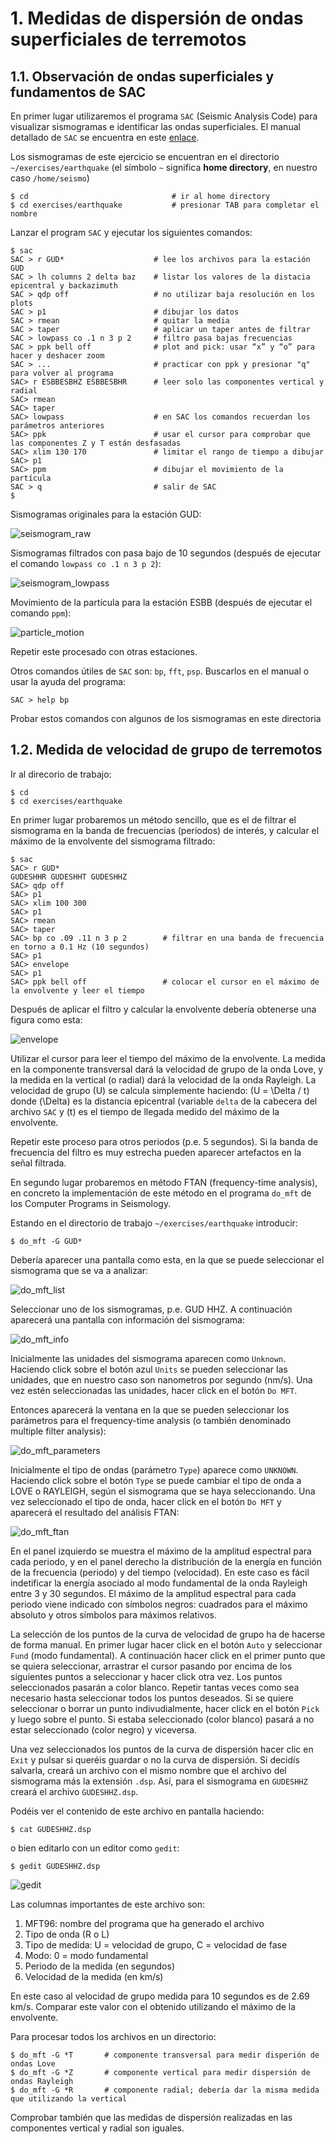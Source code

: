 # 1. Medidas de dispersión de ondas superficiales de terremotos

## 1.1. Observación de ondas superficiales y fundamentos de SAC

En primer lugar utilizaremos el programa `SAC` (Seismic Analysis Code) para visualizar
sismogramas e identificar las ondas superficiales. El manual detallado de `SAC` se
encuentra en este [enlace](https://ds.iris.edu/files/sac-manual/).

Los sismogramas de este ejercicio se encuentran en el directorio `~/exercises/earthquake`
(el símbolo `~` significa **home directory**, en nuestro caso `/home/seismo`)

    $ cd                                # ir al home directory
    $ cd exercises/earthquake			# presionar TAB para completar el nombre

Lanzar el program `SAC` y ejecutar los siguientes comandos:

    $ sac
    SAC > r GUD*                    # lee los archivos para la estación GUD
    SAC > lh columns 2 delta baz    # listar los valores de la distacia epicentral y backazimuth 
    SAC > qdp off                   # no utilizar baja resolución en los plots
    SAC > p1                        # dibujar los datos
    SAC > rmean                     # quitar la media
    SAC > taper                     # aplicar un taper antes de filtrar
    SAC > lowpass co .1 n 3 p 2     # filtro pasa bajas frecuencias
    SAC > ppk bell off              # plot and pick: usar “x” y “o” para hacer y deshacer zoom
    SAC > ...                       # practicar con ppk y presionar "q" para volver al programa
    SAC> r ESBBESBHZ ESBBESBHR      # leer solo las componentes vertical y radial
    SAC> rmean
    SAC> taper
    SAC> lowpass                    # en SAC los comandos recuerdan los parámetros anteriores
    SAC> ppk                        # usar el cursor para comprobar que las componentes Z y T están desfasadas
    SAC> xlim 130 170               # limitar el rango de tiempo a dibujar
    SAC> p1
    SAC> ppm                        # dibujar el movimiento de la partícula
    SAC > q                         # salir de SAC
    $

Sismogramas originales para la estación GUD:

![seismogram_raw](seismogram_raw.png)

Sismogramas filtrados con pasa bajo de 10 segundos (después de ejecutar el comando `lowpass co .1 n 3 p 2`):

![seismogram_lowpass](seismogram_lowpass.png)

Movimiento de la partícula para la estación ESBB (después de ejecutar el comando `ppm`):

![particle_motion](particle_motion.png)

Repetir este procesado con otras estaciones.

Otros comandos útiles de `SAC` son: `bp`, `fft`, `psp`. Buscarlos en el manual o usar
la ayuda del programa:

    SAC > help bp
 
Probar estos comandos con algunos de los sismogramas en este directoria

## 1.2. Medida de velocidad de grupo de terremotos

Ir al direcorio de trabajo:

    $ cd 
    $ cd exercises/earthquake

En primer lugar probaremos un método sencillo, que es el de filtrar el sismograma
en la banda de frecuencias (periodos) de interés, y calcular el máximo de la
envolvente del sismograma filtrado:

    $ sac
    SAC> r GUD*
    GUDESHHR GUDESHHT GUDESHHZ
    SAC> qdp off
    SAC> p1
    SAC> xlim 100 300
    SAC> p1
    SAC> rmean
    SAC> taper
    SAC> bp co .09 .11 n 3 p 2        # filtrar en una banda de frecuencia en torno a 0.1 Hz (10 segundos)
    SAC> p1
    SAC> envelope
    SAC> p1
    SAC> ppk bell off                 # colocar el cursor en el máximo de la envolvente y leer el tiempo

Después de aplicar el filtro y calcular la envolvente debería obtenerse una figura como esta:

![envelope](envelope.png)

Utilizar el cursor para leer el tiempo del máximo de la envolvente. La medida en la componente
transversal dará la velocidad de grupo de la onda Love, y la medida en la vertical (o radial)
dará la velocidad de la onda Rayleigh. La velocidad de grupo \(U\) se calcula simplemente haciendo:
\(U = \Delta / t\) donde \(\Delta\) es la distancia epicentral (variable `delta` de la cabecera
del archivo `SAC` y \(t\) es el tiempo de llegada medido del máximo de la envolvente.

Repetir este proceso para otros periodos (p.e. 5 segundos). Si la banda de frecuencia del filtro
es muy estrecha pueden aparecer artefactos en la señal filtrada.

En segundo lugar probaremos en método FTAN (frequency-time analysis), en concreto la implementación
de este método en el programa `do_mft` de los Computer Programs in Seismology.

Estando en el directorio de trabajo `~/exercises/earthquake` introducir:

    $ do_mft -G GUD* 

Debería aparecer una pantalla como esta, en la que se puede seleccionar el sismograma que se va
a analizar:

![do_mft_list](do_mft_list.png)

Seleccionar uno de los sismogramas, p.e. GUD HHZ. A continuación aparecerá una pantalla con 
información del sismograma:

![do_mft_info](do_mft_info.png)

Inicialmente las unidades del sismograma aparecen como `Unknown`. Haciendo click sobre el botón
azul `Units` se pueden seleccionar las unidades, que en nuestro caso son nanometros por segundo (nm/s).
Una vez estén seleccionadas las unidades, hacer click en el botón `Do MFT`.

Entonces aparecerá la ventana en la que se pueden seleccionar los parámetros para el
frequency-time analysis (o también denominado multiple filter analysis):

![do_mft_parameters](do_mft_parameters.png)

Inicialmente el tipo de ondas (parámetro `Type`) aparece como `UNKNOWN`. Haciendo click sobre
el botón `Type` se puede cambiar el tipo de onda a LOVE o RAYLEIGH, según el sismograma que
se haya seleccionando. Una vez seleccionado el tipo de onda, hacer click en el botón `Do MFT`
y aparecerá el resultado del análisis FTAN:

![do_mft_ftan](do_mft_ftan.png)

En el panel izquierdo se muestra el máximo de la amplitud espectral para cada periodo, y en 
el panel derecho la distribución de la energía en función de la frecuencia (periodo) y del
tiempo (velocidad). En este caso es fácil indetificar la energía asociado al modo fundamental
de la onda Rayleigh entre 3 y 30 segundos. El máximo de la amplitud espectral para cada
periodo viene indicado con símbolos negros: cuadrados para el máximo absoluto y otros símbolos
para máximos relativos.

La selección de los puntos de la curva de velocidad de grupo ha de hacerse de forma manual.
En primer lugar hacer click en el botón `Auto` y seleccionar `Fund` (modo fundamental).
A continuación hacer click en el primer punto que se quiera seleccionar, arrastrar el
cursor pasando por encima de los siguientes puntos a seleccionar y hacer click otra vez.
Los puntos seleccionados pasarán a color blanco. Repetir tantas veces como sea necesario
hasta seleccionar todos los puntos deseados. Si se quiere seleccionar o borrar un punto 
indivudialmente, hacer click en el botón `Pick` y luego sobre el punto. Si estaba seleccionado
(color blanco) pasará a no estar seleccionado (color negro) y viceversa.

Una vez seleccionados los puntos de la curva de dispersión hacer clic en `Exit` y 
pulsar si queréis guardar o no la curva de dispersión. Si decidís salvarla, creará
un archivo con el mismo nombre que el archivo del sismograma más la extensión `.dsp`.
Así, para el sismograma en `GUDESHHZ` creará el archivo `GUDESHHZ.dsp`.

Podéis ver el contenido de este archivo en pantalla haciendo:

    $ cat GUDESHHZ.dsp

o bien editarlo con un editor como `gedit`:

    $ gedit GUDESHHZ.dsp

![gedit](gedit.png)

Las columnas importantes de este archivo son:

1. MFT96: nombre del programa que ha generado el archivo
2. Tipo de onda (R o L)
3. Tipo de medida: U = velocidad de grupo, C = velocidad de fase
4. Modo: 0 = modo fundamental
5. Periodo de la medida (en segundos)
6. Velocidad de la medida (en km/s)

En este caso al velocidad de grupo medida para 10 segundos es de 2.69 km/s. Comparar este valor
con el obtenido utilizando el máximo de la envolvente.

Para procesar todos los archivos en un directorio:

    $ do_mft -G *T       # componente transversal para medir disperión de ondas Love
    $ do_mft -G *Z       # componente vertical para medir dispersión de ondas Rayleigh
    $ do_mft -G *R       # componente radial; debería dar la misma medida que utilizando la vertical

Comprobar también que las medidas de dispersión realizadas en las componentes vertical y radial son iguales.

[//]: # (TO-DO: script para comparar resultados)
